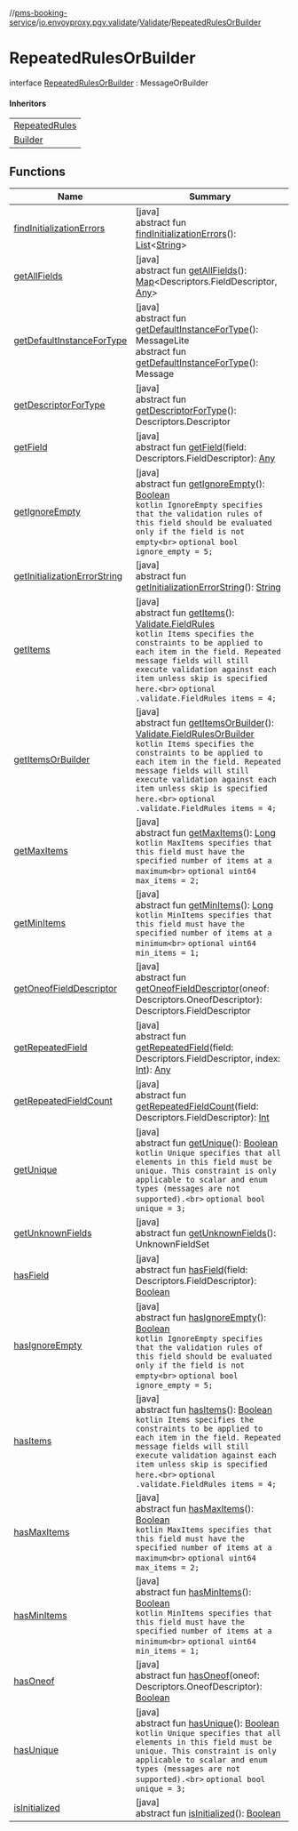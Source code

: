 //[pms-booking-service](../../../../index.md)/[io.envoyproxy.pgv.validate](../../index.md)/[Validate](../index.md)/[RepeatedRulesOrBuilder](index.md)

# RepeatedRulesOrBuilder

interface [RepeatedRulesOrBuilder](index.md) : MessageOrBuilder

#### Inheritors

| |
|---|
| [RepeatedRules](../-repeated-rules/index.md) |
| [Builder](../-repeated-rules/-builder/index.md) |

## Functions

| Name | Summary |
|---|---|
| [findInitializationErrors](../-timestamp-rules-or-builder/index.md#1227463831%2FFunctions%2F-1170581573) | [java]<br>abstract fun [findInitializationErrors](../-timestamp-rules-or-builder/index.md#1227463831%2FFunctions%2F-1170581573)(): [List](https://docs.oracle.com/en/java/javase/23/docs/api/java.base/java/util/List.html)&lt;[String](https://docs.oracle.com/en/java/javase/23/docs/api/java.base/java/lang/String.html)&gt; |
| [getAllFields](../-timestamp-rules-or-builder/index.md#-1735213033%2FFunctions%2F-1170581573) | [java]<br>abstract fun [getAllFields](../-timestamp-rules-or-builder/index.md#-1735213033%2FFunctions%2F-1170581573)(): [Map](https://docs.oracle.com/en/java/javase/23/docs/api/java.base/java/util/Map.html)&lt;Descriptors.FieldDescriptor, [Any](https://kotlinlang.org/api/core/kotlin-stdlib/kotlin/-any/index.html)&gt; |
| [getDefaultInstanceForType](../-timestamp-rules/-builder/index.md#-889905270%2FFunctions%2F-1170581573) | [java]<br>abstract fun [getDefaultInstanceForType](../-timestamp-rules/-builder/index.md#-889905270%2FFunctions%2F-1170581573)(): MessageLite<br>abstract fun [getDefaultInstanceForType](../-timestamp-rules-or-builder/index.md#1172508988%2FFunctions%2F-1170581573)(): Message |
| [getDescriptorForType](../-timestamp-rules-or-builder/index.md#-2023656483%2FFunctions%2F-1170581573) | [java]<br>abstract fun [getDescriptorForType](../-timestamp-rules-or-builder/index.md#-2023656483%2FFunctions%2F-1170581573)(): Descriptors.Descriptor |
| [getField](../-timestamp-rules-or-builder/index.md#-728711289%2FFunctions%2F-1170581573) | [java]<br>abstract fun [getField](../-timestamp-rules-or-builder/index.md#-728711289%2FFunctions%2F-1170581573)(field: Descriptors.FieldDescriptor): [Any](https://kotlinlang.org/api/core/kotlin-stdlib/kotlin/-any/index.html) |
| [getIgnoreEmpty](get-ignore-empty.md) | [java]<br>abstract fun [getIgnoreEmpty](get-ignore-empty.md)(): [Boolean](https://kotlinlang.org/api/core/kotlin-stdlib/kotlin/-boolean/index.html)<br>```kotlin IgnoreEmpty specifies that the validation rules of this field should be evaluated only if the field is not empty<br>``` `optional bool ignore_empty = 5;` |
| [getInitializationErrorString](../-timestamp-rules-or-builder/index.md#-106143432%2FFunctions%2F-1170581573) | [java]<br>abstract fun [getInitializationErrorString](../-timestamp-rules-or-builder/index.md#-106143432%2FFunctions%2F-1170581573)(): [String](https://docs.oracle.com/en/java/javase/23/docs/api/java.base/java/lang/String.html) |
| [getItems](get-items.md) | [java]<br>abstract fun [getItems](get-items.md)(): [Validate.FieldRules](../-field-rules/index.md)<br>```kotlin Items specifies the constraints to be applied to each item in the field. Repeated message fields will still execute validation against each item unless skip is specified here.<br>``` `optional .validate.FieldRules items = 4;` |
| [getItemsOrBuilder](get-items-or-builder.md) | [java]<br>abstract fun [getItemsOrBuilder](get-items-or-builder.md)(): [Validate.FieldRulesOrBuilder](../-field-rules-or-builder/index.md)<br>```kotlin Items specifies the constraints to be applied to each item in the field. Repeated message fields will still execute validation against each item unless skip is specified here.<br>``` `optional .validate.FieldRules items = 4;` |
| [getMaxItems](get-max-items.md) | [java]<br>abstract fun [getMaxItems](get-max-items.md)(): [Long](https://kotlinlang.org/api/core/kotlin-stdlib/kotlin/-long/index.html)<br>```kotlin MaxItems specifies that this field must have the specified number of items at a maximum<br>``` `optional uint64 max_items = 2;` |
| [getMinItems](get-min-items.md) | [java]<br>abstract fun [getMinItems](get-min-items.md)(): [Long](https://kotlinlang.org/api/core/kotlin-stdlib/kotlin/-long/index.html)<br>```kotlin MinItems specifies that this field must have the specified number of items at a minimum<br>``` `optional uint64 min_items = 1;` |
| [getOneofFieldDescriptor](../-timestamp-rules-or-builder/index.md#1767160798%2FFunctions%2F-1170581573) | [java]<br>abstract fun [getOneofFieldDescriptor](../-timestamp-rules-or-builder/index.md#1767160798%2FFunctions%2F-1170581573)(oneof: Descriptors.OneofDescriptor): Descriptors.FieldDescriptor |
| [getRepeatedField](../-timestamp-rules-or-builder/index.md#1425494465%2FFunctions%2F-1170581573) | [java]<br>abstract fun [getRepeatedField](../-timestamp-rules-or-builder/index.md#1425494465%2FFunctions%2F-1170581573)(field: Descriptors.FieldDescriptor, index: [Int](https://kotlinlang.org/api/core/kotlin-stdlib/kotlin/-int/index.html)): [Any](https://kotlinlang.org/api/core/kotlin-stdlib/kotlin/-any/index.html) |
| [getRepeatedFieldCount](../-timestamp-rules-or-builder/index.md#-950528252%2FFunctions%2F-1170581573) | [java]<br>abstract fun [getRepeatedFieldCount](../-timestamp-rules-or-builder/index.md#-950528252%2FFunctions%2F-1170581573)(field: Descriptors.FieldDescriptor): [Int](https://kotlinlang.org/api/core/kotlin-stdlib/kotlin/-int/index.html) |
| [getUnique](get-unique.md) | [java]<br>abstract fun [getUnique](get-unique.md)(): [Boolean](https://kotlinlang.org/api/core/kotlin-stdlib/kotlin/-boolean/index.html)<br>```kotlin Unique specifies that all elements in this field must be unique. This constraint is only applicable to scalar and enum types (messages are not supported).<br>``` `optional bool unique = 3;` |
| [getUnknownFields](../-timestamp-rules-or-builder/index.md#-1388384690%2FFunctions%2F-1170581573) | [java]<br>abstract fun [getUnknownFields](../-timestamp-rules-or-builder/index.md#-1388384690%2FFunctions%2F-1170581573)(): UnknownFieldSet |
| [hasField](../-timestamp-rules-or-builder/index.md#2095008451%2FFunctions%2F-1170581573) | [java]<br>abstract fun [hasField](../-timestamp-rules-or-builder/index.md#2095008451%2FFunctions%2F-1170581573)(field: Descriptors.FieldDescriptor): [Boolean](https://kotlinlang.org/api/core/kotlin-stdlib/kotlin/-boolean/index.html) |
| [hasIgnoreEmpty](has-ignore-empty.md) | [java]<br>abstract fun [hasIgnoreEmpty](has-ignore-empty.md)(): [Boolean](https://kotlinlang.org/api/core/kotlin-stdlib/kotlin/-boolean/index.html)<br>```kotlin IgnoreEmpty specifies that the validation rules of this field should be evaluated only if the field is not empty<br>``` `optional bool ignore_empty = 5;` |
| [hasItems](has-items.md) | [java]<br>abstract fun [hasItems](has-items.md)(): [Boolean](https://kotlinlang.org/api/core/kotlin-stdlib/kotlin/-boolean/index.html)<br>```kotlin Items specifies the constraints to be applied to each item in the field. Repeated message fields will still execute validation against each item unless skip is specified here.<br>``` `optional .validate.FieldRules items = 4;` |
| [hasMaxItems](has-max-items.md) | [java]<br>abstract fun [hasMaxItems](has-max-items.md)(): [Boolean](https://kotlinlang.org/api/core/kotlin-stdlib/kotlin/-boolean/index.html)<br>```kotlin MaxItems specifies that this field must have the specified number of items at a maximum<br>``` `optional uint64 max_items = 2;` |
| [hasMinItems](has-min-items.md) | [java]<br>abstract fun [hasMinItems](has-min-items.md)(): [Boolean](https://kotlinlang.org/api/core/kotlin-stdlib/kotlin/-boolean/index.html)<br>```kotlin MinItems specifies that this field must have the specified number of items at a minimum<br>``` `optional uint64 min_items = 1;` |
| [hasOneof](../-timestamp-rules-or-builder/index.md#687391779%2FFunctions%2F-1170581573) | [java]<br>abstract fun [hasOneof](../-timestamp-rules-or-builder/index.md#687391779%2FFunctions%2F-1170581573)(oneof: Descriptors.OneofDescriptor): [Boolean](https://kotlinlang.org/api/core/kotlin-stdlib/kotlin/-boolean/index.html) |
| [hasUnique](has-unique.md) | [java]<br>abstract fun [hasUnique](has-unique.md)(): [Boolean](https://kotlinlang.org/api/core/kotlin-stdlib/kotlin/-boolean/index.html)<br>```kotlin Unique specifies that all elements in this field must be unique. This constraint is only applicable to scalar and enum types (messages are not supported).<br>``` `optional bool unique = 3;` |
| [isInitialized](../-timestamp-rules-or-builder/index.md#-786502173%2FFunctions%2F-1170581573) | [java]<br>abstract fun [isInitialized](../-timestamp-rules-or-builder/index.md#-786502173%2FFunctions%2F-1170581573)(): [Boolean](https://kotlinlang.org/api/core/kotlin-stdlib/kotlin/-boolean/index.html) |